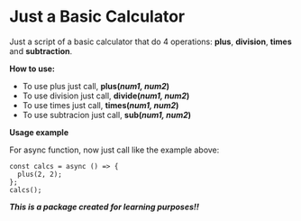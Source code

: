 # Just a Basic Calculator


Just a script of a basic calculator that do 4 operations: **plus**, **division**, **times** and **subtraction**.

**How to use:**
- To use plus just call, **plus(_num1, num2_)**
- To use division just call, **divide(_num1, num2_)**
- To use times just call, **times(_num1, num2_)**
- To use subtracion just call, **sub(_num1, num2_)**

**Usage example**

For async function, now just call like the example above:

```
const calcs = async () => {
  plus(2, 2);
};
calcs();
```


**_This is a package created for learning purposes!!_**

